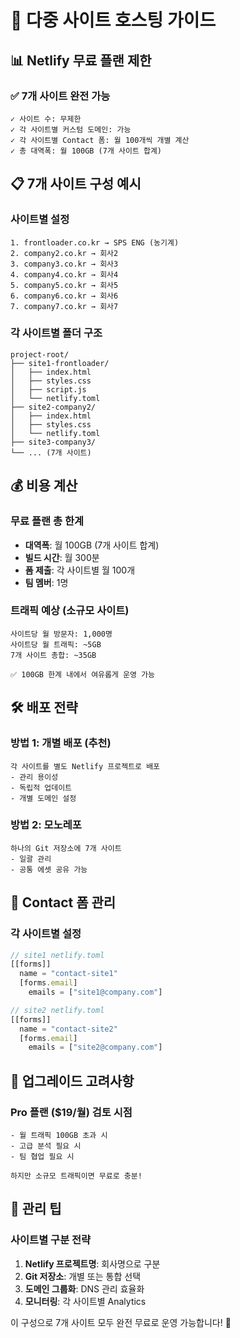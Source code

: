 # 🚀 다중 사이트 호스팅 가이드

## 📊 Netlify 무료 플랜 제한

### ✅ **7개 사이트 완전 가능**
```
✓ 사이트 수: 무제한
✓ 각 사이트별 커스텀 도메인: 가능
✓ 각 사이트별 Contact 폼: 월 100개씩 개별 계산
✓ 총 대역폭: 월 100GB (7개 사이트 합계)
```

## 📋 7개 사이트 구성 예시

### 사이트별 설정
```
1. frontloader.co.kr → SPS ENG (농기계)
2. company2.co.kr → 회사2
3. company3.co.kr → 회사3
4. company4.co.kr → 회사4
5. company5.co.kr → 회사5
6. company6.co.kr → 회사6
7. company7.co.kr → 회사7
```

### 각 사이트별 폴더 구조
```
project-root/
├── site1-frontloader/
│   ├── index.html
│   ├── styles.css
│   ├── script.js
│   └── netlify.toml
├── site2-company2/
│   ├── index.html
│   ├── styles.css
│   └── netlify.toml
├── site3-company3/
└── ... (7개 사이트)
```

## 💰 비용 계산

### 무료 플랜 총 한계
- **대역폭**: 월 100GB (7개 사이트 합계)
- **빌드 시간**: 월 300분
- **폼 제출**: 각 사이트별 월 100개
- **팀 멤버**: 1명

### 트래픽 예상 (소규모 사이트)
```
사이트당 월 방문자: 1,000명
사이트당 월 트래픽: ~5GB
7개 사이트 총합: ~35GB

✅ 100GB 한계 내에서 여유롭게 운영 가능
```

## 🛠️ 배포 전략

### 방법 1: 개별 배포 (추천)
```
각 사이트를 별도 Netlify 프로젝트로 배포
- 관리 용이성
- 독립적 업데이트
- 개별 도메인 설정
```

### 방법 2: 모노레포
```
하나의 Git 저장소에 7개 사이트
- 일괄 관리
- 공통 에셋 공유 가능
```

## 📧 Contact 폼 관리

### 각 사이트별 설정
```javascript
// site1 netlify.toml
[[forms]]
  name = "contact-site1"
  [forms.email]
    emails = ["site1@company.com"]

// site2 netlify.toml  
[[forms]]
  name = "contact-site2"
  [forms.email]
    emails = ["site2@company.com"]
```

## 🎯 업그레이드 고려사항

### Pro 플랜 ($19/월) 검토 시점
```
- 월 트래픽 100GB 초과 시
- 고급 분석 필요 시
- 팀 협업 필요 시

하지만 소규모 트래픽이면 무료로 충분!
```

## 🔧 관리 팁

### 사이트별 구분 전략
1. **Netlify 프로젝트명**: 회사명으로 구분
2. **Git 저장소**: 개별 또는 통합 선택
3. **도메인 그룹화**: DNS 관리 효율화
4. **모니터링**: 각 사이트별 Analytics

이 구성으로 7개 사이트 모두 완전 무료로 운영 가능합니다! 🎉